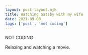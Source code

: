 ```yaml
---
layout: post-layout.njk
title: Watching Gatsby with my wife
date: 2021-09-08
tags: ['post', 'not coding']
---
```

<!-- Excerpt Start -->
NOT CODING
<!-- Excerpt End -->

Relaxing and watching a movie.
